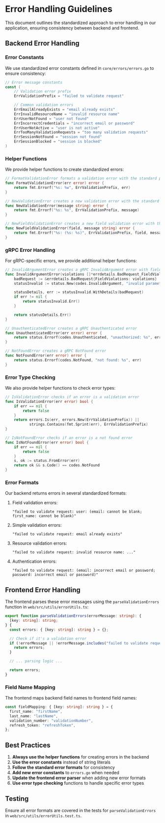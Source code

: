 # Error Handling Guidelines

This document outlines the standardized approach to error handling in our application, ensuring consistency between backend and frontend.

## Backend Error Handling

### Error Constants

We use standardized error constants defined in `core/errors/errors.go` to ensure consistency:

```go
// Error message constants
const (
    // Validation error prefix
    ErrValidationPrefix = "failed to validate request"

    // Common validation errors
    ErrEmailAlreadyExists = "email already exists"
    ErrInvalidResourceName = "invalid resource name"
    ErrUserNotFound = "user not found"
    ErrIncorrectCredentials = "incorrect email or password"
    ErrUserNotActive = "user is not active"
    ErrTooManyValidationRequests = "too many validation requests"
    ErrSessionNotFound = "session not found"
    ErrSessionBlocked = "session is blocked"
)
```

### Helper Functions

We provide helper functions to create standardized errors:

```go
// FormatValidationError formats a validation error with the standard prefix
func FormatValidationError(err error) error {
    return fmt.Errorf("%s: %w", ErrValidationPrefix, err)
}

// NewValidationError creates a new validation error with the standard prefix
func NewValidationError(message string) error {
    return fmt.Errorf("%s: %s", ErrValidationPrefix, message)
}

// NewFieldValidationError creates a new field validation error with the standard format
func NewFieldValidationError(field, message string) error {
    return fmt.Errorf("%s: (%s: %s)", ErrValidationPrefix, field, message)
}
```

### gRPC Error Handling

For gRPC-specific errors, we provide additional helper functions:

```go
// InvalidArgumentError creates a gRPC InvalidArgument error with field violations
func InvalidArgumentError(violations []*errdetails.BadRequest_FieldViolation) error {
    badRequest := &errdetails.BadRequest{FieldViolations: violations}
    statusInvalid := status.New(codes.InvalidArgument, "invalid parameters")

    statusDetails, err := statusInvalid.WithDetails(badRequest)
    if err != nil {
        return statusInvalid.Err()
    }

    return statusDetails.Err()
}

// UnauthenticatedError creates a gRPC Unauthenticated error
func UnauthenticatedError(err error) error {
    return status.Errorf(codes.Unauthenticated, "unauthorized: %s", err)
}

// NotFoundError creates a gRPC NotFound error
func NotFoundError(err error) error {
    return status.Errorf(codes.NotFound, "not found: %s", err)
}
```

### Error Type Checking

We also provide helper functions to check error types:

```go
// IsValidationError checks if an error is a validation error
func IsValidationError(err error) bool {
    if err == nil {
        return false
    }
    return errors.Is(err, errors.New(ErrValidationPrefix)) ||
           strings.Contains(fmt.Sprint(err), ErrValidationPrefix)
}

// IsNotFoundError checks if an error is a not found error
func IsNotFoundError(err error) bool {
    if err == nil {
        return false
    }
    s, ok := status.FromError(err)
    return ok && s.Code() == codes.NotFound
}
```

### Error Formats

Our backend returns errors in several standardized formats:

1. Field validation errors:

   ```
   "failed to validate request: user: (email: cannot be blank; first_name: cannot be blank)"
   ```

2. Simple validation errors:

   ```
   "failed to validate request: email already exists"
   ```

3. Resource validation errors:

   ```
   "failed to validate request: invalid resource name: ..."
   ```

4. Authentication errors:
   ```
   "failed to validate request: (email: incorrect email or password; password: incorrect email or password)"
   ```

## Frontend Error Handling

The frontend parses these error messages using the `parseValidationErrors` function in `web/src/utils/errorUtils.ts`:

```typescript
export function parseValidationErrors(errorMessage: string): {
  [key: string]: string;
} {
  const errors: { [key: string]: string } = {};

  // Check if it's a validation error
  if (!errorMessage || !errorMessage.includes("failed to validate request")) {
    return errors;
  }

  // ... parsing logic ...

  return errors;
}
```

### Field Name Mapping

The frontend maps backend field names to frontend field names:

```typescript
const fieldMapping: { [key: string]: string } = {
  first_name: "firstName",
  last_name: "lastName",
  validation_number: "validationNumber",
  refresh_token: "refreshToken",
};
```

## Best Practices

1. **Always use the helper functions** for creating errors in the backend
2. **Use the error constants** instead of string literals
3. **Follow the standard error formats** for consistency
4. **Add new error constants** to `errors.go` when needed
5. **Update the frontend error parser** when adding new error formats
6. **Use error type checking** functions to handle specific error types

## Testing

Ensure all error formats are covered in the tests for `parseValidationErrors` in `web/src/utils/errorUtils.test.ts`.
